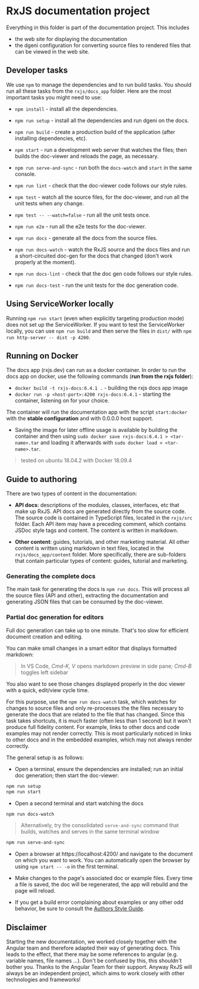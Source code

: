 # RxJS documentation project

Everything in this folder is part of the documentation project. This includes

- the web site for displaying the documentation
- the dgeni configuration for converting source files to rendered files that can be viewed in the web site.

## Developer tasks

We use `npm` to manage the dependencies and to run build tasks.
You should run all these tasks from the `rxjs/docs_app` folder.
Here are the most important tasks you might need to use:

- `npm install` - install all the dependencies.
- `npm run setup` - install all the dependencies and run dgeni on the docs.

- `npm run build` - create a production build of the application (after installing dependencies, etc).

- `npm start` - run a development web server that watches the files; then builds the doc-viewer and reloads the page, as necessary.
- `npm run serve-and-sync` - run both the `docs-watch` and `start` in the same console.
- `npm run lint` - check that the doc-viewer code follows our style rules.
- `npm test` - watch all the source files, for the doc-viewer, and run all the unit tests when any change.
- `npm test -- --watch=false` - run all the unit tests once.
- `npm run e2e` - run all the e2e tests for the doc-viewer.

- `npm run docs` - generate all the docs from the source files.
- `npm run docs-watch` - watch the RxJS source and the docs files and run a short-circuited doc-gen for the docs that changed (don't work properly at the moment).
- `npm run docs-lint` - check that the doc gen code follows our style rules.
- `npm run docs-test` - run the unit tests for the doc generation code.

## Using ServiceWorker locally

Running `npm run start` (even when explicitly targeting production mode) does not set up the
ServiceWorker. If you want to test the ServiceWorker locally, you can use `npm run build` and then
serve the files in `dist/` with `npm run http-server -- dist -p 4200`.

## Running on Docker

The docs app (rxjs.dev) can run as a docker container.
In order to run the docs app on docker, use the following commands (**run from the rxjs folder**):

- `docker build -t rxjs-docs:6.4.1 .` - building the rxjs docs app image
- `docker run -p <host-port>:4200 rxjs-docs:6.4.1` - starting the container, listening on _<host-port>_ for your choice.

The container will run the documentation app with the script `start:docker` with the **stable configuration** and with 0.0.0.0 host support.

- Saving the image for later offline usage is available by building the container and then using `sudo docker save rxjs-docs:6.4.1 > <tar-name>.tar`
  and loading it afterwards with `sudo docker load < <tar-name>.tar`.

> tested on ubuntu 18.04.2 with Docker 18.09.4

## Guide to authoring

There are two types of content in the documentation:

- **API docs**: descriptions of the modules, classes, interfaces, etc that make up RxJS.
  API docs are generated directly from the source code.
  The source code is contained in TypeScript files, located in the `rxjs/src` folder.
  Each API item may have a preceding comment, which contains JSDoc style tags and content.
  The content is written in markdown.

- **Other content**: guides, tutorials, and other marketing material.
  All other content is written using markdown in text files, located in the `rxjs/docs_app/content` folder.
  More specifically, there are sub-folders that contain particular types of content: guides, tutorial and marketing.

### Generating the complete docs

The main task for generating the docs is `npm run docs`. This will process all the source files (API and other),
extracting the documentation and generating JSON files that can be consumed by the doc-viewer.

### Partial doc generation for editors

Full doc generation can take up to one minute. That's too slow for efficient document creation and editing.

You can make small changes in a smart editor that displays formatted markdown:

> In VS Code, _Cmd-K, V_ opens markdown preview in side pane; _Cmd-B_ toggles left sidebar

You also want to see those changes displayed properly in the doc viewer
with a quick, edit/view cycle time.

For this purpose, use the `npm run docs-watch` task, which watches for changes to source files and only
re-processes the the files necessary to generate the docs that are related to the file that has changed.
Since this task takes shortcuts, it is much faster (often less than 1 second) but it won't produce full
fidelity content. For example, links to other docs and code examples may not render correctly. This is
most particularly noticed in links to other docs and in the embedded examples, which may not always render
correctly.

The general setup is as follows:

- Open a terminal, ensure the dependencies are installed; run an initial doc generation; then start the doc-viewer:

```bash
npm run setup
npm run start
```

- Open a second terminal and start watching the docs

```bash
npm run docs-watch
```

> Alternatively, try the consolidated `serve-and-sync` command that builds, watches and serves in the same terminal window

```bash
npm run serve-and-sync
```

- Open a browser at https://localhost:4200/ and navigate to the document on which you want to work.
  You can automatically open the browser by using `npm start -- -o` in the first terminal.

- Make changes to the page's associated doc or example files. Every time a file is saved, the doc will
  be regenerated, the app will rebuild and the page will reload.

- If you get a build error complaining about examples or any other odd behavior, be sure to consult
  the [Authors Style Guide](https://angular.io/guide/docs-style-guide).

## Disclaimer

Starting the new documentation, we worked closely together with the Angular team and therefore adapted their way of generating docs. This leads to the effect, that there may be some references to angular (e.g. variable names, file names ...). Don't be confused by this, this shouldn't bother you. Thanks to the Angular Team for their support.
Anyway RxJS will always be an independent project, which aims to work closely with other technologies and frameworks!

